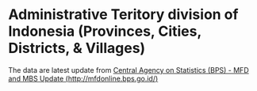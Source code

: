 # Administrative Teritory division of Indonesia (Provinces, Cities, Districts, & Villages)
The data are latest update from [Central Agency on Statistics (BPS) - MFD and MBS Update (http://mfdonline.bps.go.id/)](http://mfdonline.bps.go.id/)

